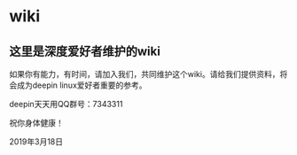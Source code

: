 # wiki
## 这里是深度爱好者维护的wiki

如果你有能力，有时间，请加入我们，共同维护这个wiki。请给我们提供资料，将会成为deepin linux爱好者重要的参考。

deepin天天用QQ群号：7343311

祝你身体健康！

2019年3月18日
